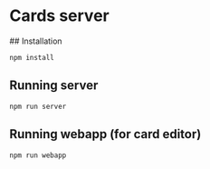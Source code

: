 # Cards server

## Installation

```
npm install
```

## Running server

```
npm run server
```

## Running webapp (for card editor)

```
npm run webapp
```
